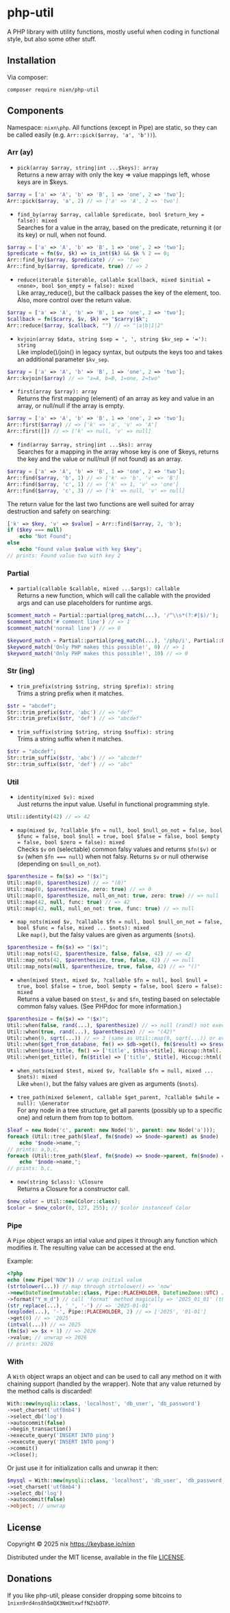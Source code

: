 # php-util
A PHP library with utility functions, mostly useful when coding in functional style, but also some other stuff.

## Installation
Via composer:
```
composer require nixn/php-util
```

## Components

Namespace: `nixn\php`. All functions (except in Pipe) are static, so they can be called easily
(e.g. `Arr::pick($array, 'a', 'b'))`).

### Arr (ay)

* `pick(array $array, string|int ...$keys): array`<br>
  Returns a new array with only the key => value mappings left, whose keys are in $keys.
```php
$array = ['a' => 'A', 'b' => 'B', 1 => 'one', 2 => 'two'];
Arr::pick($array, 'a', 2) // => ['a' => 'A', 2 => 'two']
```

* `find_by(array $array, callable $predicate, bool $return_key = false): mixed`<br>
  Searches for a value in the array, based on the predicate, returning it (or its key) or null, when not found.
```php
$array = ['a' => 'A', 'b' => 'B', 1 => 'one', 2 => 'two'];
$predicate = fn($v, $k) => is_int($k) && $k % 2 == 0;
Arr::find_by($array, $predicate) // => 'two'
Arr::find_by($array, $predicate, true) // => 2
```

* `reduce(iterable $iterable, callable $callback, mixed $initial = <none>, bool $on_empty = false): mixed`<br>
  Like array_reduce(), but the callback passes the key of the element, too. Also, more control over the return value.
```php
$array = ['a' => 'A', 'b' => 'B', 1 => 'one', 2 => 'two'];
$callback = fn($carry, $v, $k) => "$carry|$k";
Arr::reduce($array, $callback, "") // => "|a|b|1|2"
```

* `kvjoin(array $data, string $sep = ', ', string $kv_sep = '='): string`<br>
  Like implode()/join() in legacy syntax, but outputs the keys too and takes an additional parameter `$kv_sep`.
```php
$array = ['a' => 'A', 'b' => 'B', 1 => 'one', 2 => 'two'];
Arr::kvjoin($array) // => "a=A, b=B, 1=one, 2=two"
```

* `first(array $array): array`<br>
  Returns the first mapping (element) of an array as key and value in an array, or null/null if the array is empty.
```php
$array = ['a' => 'A', 'b' => 'B', 1 => 'one', 2 => 'two'];
Arr::first($array) // => ['k' => 'a', 'v' => 'A']
Arr::first([]) // => ['k' => null, 'v' => null]
```

* `find(array $array, string|int ...$ks): array`<br>
  Searches for a mapping in the array whose key is one of $keys, returns the key and the value or null/null (if not found) as an array.
```php
$array = ['a' => 'A', 'b' => 'B', 1 => 'one', 2 => 'two'];
Arr::find($array, 'b', 1) // => ['k' => 'b', 'v' => 'B']
Arr::find($array, 'c', 1) // => ['k' => 1, 'v' => 'one']
Arr::find($array, 'c', 3) // => ['k' => null, 'v' => null]
```

The return value for the last two functions are well suited for array destruction and safety on searching:
```php
['k' => $key, 'v' => $value] = Arr::find($array, 2, 'b');
if ($key === null)
    echo "Not Found";
else
    echo "Found value $value with key $key";
// prints: Found value two with key 2
```

### Partial

* `partial(callable $callable, mixed ...$args): callable`<br>
  Returns a new function, which will call the callable with the provided args and can use placeholders for runtime args.
```php
$comment_match = Partial::partial(preg_match(...), '/^\\s*(?:#|$)/');
$comment_match('# comment line') // => 1
$comment_match('normal line') // => 0

$keyword_match = Partial::partial(preg_match(...), '/php/i', Partial::PLACEHOLDER, null, 0, Partial::PLACEHOLDER);
$keyword_match('Only PHP makes this possible!', 0) // => 1
$keyword_match('Only PHP makes this possible!', 10) // => 0
```

### Str (ing)

* `trim_prefix(string $string, string $prefix): string`<br>
  Trims a string prefix when it matches.
```php
$str = "abcdef";
Str::trim_prefix($str, 'abc') // => "def"
Str::trim_prefix($str, 'def') // => "abcdef"
```

* `trim_suffix(string $string, string $suffix): string`<br>
  Trims a string suffix when it matches.
```php
$str = "abcdef";
Str::trim_suffix($str, 'abc') // => "abcdef"
Str::trim_suffix($str, 'def') // => "abc"
```

### Util

* `identity(mixed $v): mixed`<br>
  Just returns the input value. Useful in functional programming style.
```php
Util::identity(42) // => 42
```

* `map(mixed $v, ?callable $fn = null, bool $null_on_not = false, bool $func = false, bool $null = true, bool $false = false, bool $empty = false, bool $zero = false): mixed`<br>
  Checks `$v` on (selectable) common falsy values and returns `$fn($v)` or `$v` (when `$fn === null`) when not falsy. Returns `$v` or null otherwise (depending on `$null_on_not`).
```php
$parenthesize = fn($x) => "($x)";
Util::map(0, $parenthesize) // => "(0)"
Util::map(0, $parenthesize, zero: true) // => 0
Util::map(0, $parenthesize, null_on_not: true, zero: true) // => null
Util::map(42, null, func: true) // => 42
Util::map(42, null, null_on_not: true, func: true) // => null
```

* `map_nots(mixed $v, ?callable $fn = null, bool $null_on_not = false, bool $func = false, mixed ... $nots): mixed`<br>
  Like `map()`, but the falsy values are given as arguments (`$nots`).
```php
$parenthesize = fn($x) => "($x)";
Util::map_nots(42, $parenthesize, false, false, 42) // => 42
Util::map_nots(42, $parenthesize, true, false, 42) // => null
Util::map_nots(null, $parenthesize, true, false, 42) // => "()"
```

* `when(mixed $test, mixed $v, ?callable $fn = null, bool $null = true, bool $false = true, bool $empty = false, bool $zero = false): mixed`<br>
  Returns a value based on `$test`, `$v` and `$fn`, testing based on selectable common falsy values. (See PHPdoc for more information.)
```php
$parenthesize = fn($x) => "($x)";
Util::when(false, rand(...), $parenthesize) // => null (rand() not executed)
Util::when(true, rand(...), $parenthesize) // => "(42)"
Util::when(9, sqrt(...)) // => 3 (same as Util::map(9, sqrt(...)) or even just sqrt(9))
Util::when($get_from_database, fn() => $db->get(), fn($result) => $result->deep_value()) // the natural use case of this
Util::when($use_title, fn() => ['title', $this->title], Hiccup::html(...)) // the natural use case for this
Util::when(get_title(), fn($title) => ['title', $title], Hiccup::html(...), empty: true)
```

* `when_nots(mixed $test, mixed $v, ?callable $fn = null, mixed ... $nots): mixed`<br>
  Like `when()`, but the falsy values are given as arguments (`$nots`).

* `tree_path(mixed $element, callable $get_parent, ?callable $while = null): \Generator`<br>
  For any node in a tree structure, get all parents (possibly up to a specific one) and return them from top to bottom.
```php
$leaf = new Node('c', parent: new Node('b', parent: new Node('a')));
foreach (Util::tree_path($leaf, fn($node) => $node->parent) as $node)
    echo "$node->name,";
// prints: a,b,c,
foreach (Util::tree_path($leaf, fn($node) => $node->parent, fn($node) => $node->name !== 'a') as $node)
    echo "$node->name,";
// prints: b,c,
```

* `new(string $class): \Closure`<br>
  Returns a Closure for a constructor call.
```php
$new_color = Util::new(Color::class);
$color = $new_color(0, 127, 255); // $color instanceof Color
```

### Pipe

A `Pipe` object wraps an intial value and pipes it through any function which modifies it.
The resulting value can be accessed at the end.

Example:
```php
<?php
echo (new Pipe('NOW')) // wrap initial value
(strtolower(...)) // map through strtolower() => 'now'
->new(DateTimeImmutable::class, Pipe::PLACEHOLDER, DateTimeZone::UTC) // create class
->format("Y_m_d") // call 'format' method magically => '2025_01_01' (that was 'now' not long ago...)
(str_replace(...), '_', '-') // => '2025-01-01'
(explode(...), '-', Pipe::PLACEHOLDER, 2) // => ['2025', '01-01']
->get(0) // => '2025'
(intval(...)) // => 2025
(fn($x) => $x + 1) // => 2026
->value; // unwrap => 2026
// prints: 2026
```

### With

A `With` object wraps an object and can be used to call any method on it with chaining support (handled by the wrapper).
Note that any value returned by the method calls is discarded!

```php
With::new(mysqli::class, 'localhost', 'db_user', 'db_password')
->set_charset('utf8mb4')
->select_db('log')
->autocommit(false)
->begin_transaction()
->execute_query('INSERT INTO ping')
->execute_query('INSERT INTO pong')
->commit()
->close();
```

Or just use it for initialization calls and unwrap it then:
```php
$mysql = With::new(mysqli::class, 'localhost', 'db_user', 'db_password')
->set_charset('utf8mb4')
->select_db('log')
->autocommit(false)
->object; // unwrap
```

## License
Copyright © 2025 nix <https://keybase.io/nixn>

Distributed under the MIT license, available in the file [LICENSE](LICENSE).

## Donations
If you like php-util, please consider dropping some bitcoins to `1nixn9rd4ns8h5mQX3NmUtxwffNZsbDTP`.
